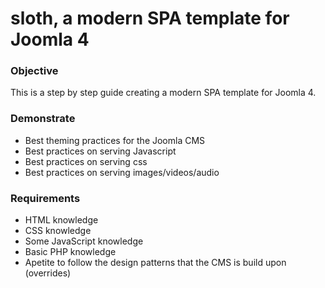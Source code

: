 # sloth, a modern SPA template for Joomla 4

### Objective
This is a step by step guide creating a modern SPA template for Joomla 4.

### Demonstrate
- Best theming practices for the Joomla CMS
- Best practices on serving Javascript
- Best practices on serving css
- Best practices on serving images/videos/audio

### Requirements
- HTML knowledge
- CSS knowledge
- Some JavaScript knowledge
- Basic PHP knowledge
- Apetite to follow the design patterns that the CMS is build upon (overrides)
